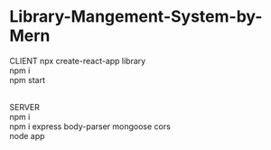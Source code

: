 # Library-Mangement-System-by-Mern
CLIENT
npx create-react-app library <br>
npm i <br>
npm start <br> <br> 

SERVER <br>
npm i  <br> 
npm i express body-parser mongoose cors <br>
node app
